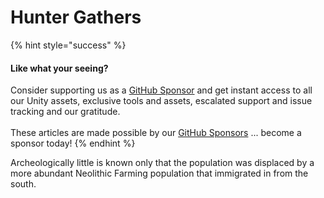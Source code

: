 # Hunter Gathers

{% hint style="success" %}
#### Like what your seeing?

Consider supporting us as a [GitHub Sponsor](../../../../../where-to-buy/become-a-sponsor.md) and get instant access to all our Unity assets, exclusive tools and assets, escalated support and issue tracking and our gratitude.\
\
These articles are made possible by our [GitHub Sponsors](https://github.com/sponsors/heathen-engineering) ... become a sponsor today!
{% endhint %}

Archeologically little is known only that the population was displaced by a more abundant Neolithic Farming population that immigrated in from the south.
